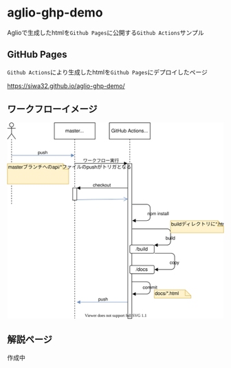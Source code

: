 # aglio-ghp-demo

Aglioで生成したhtmlを`Github Pages`に公開する`Github Actions`サンプル

## GitHub Pages

`Github Actions`により生成したhtmlを`Github Pages`にデプロイしたページ

https://siwa32.github.io/aglio-ghp-demo/

## ワークフローイメージ

![](aglio_workflow.svg)

## 解説ページ

作成中
